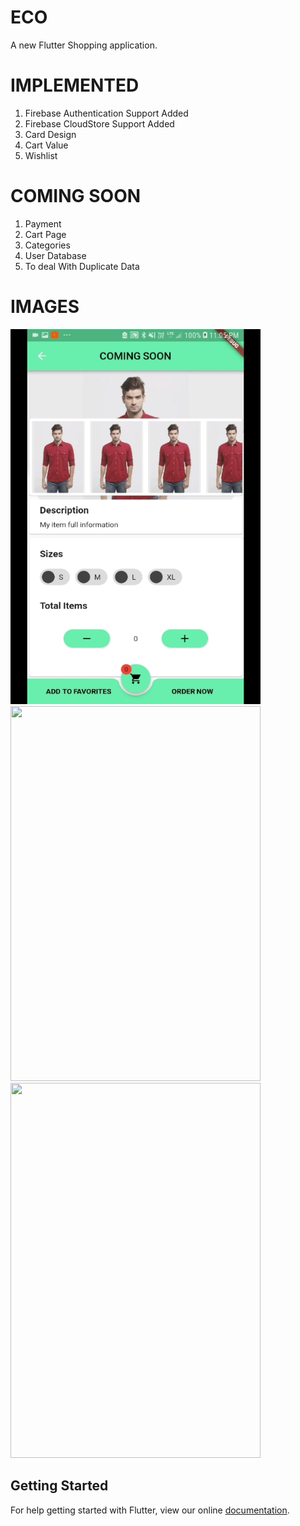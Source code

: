 # ECO

A new Flutter Shopping application.

# IMPLEMENTED

1. Firebase Authentication Support Added
2. Firebase CloudStore Support Added
3. Card Design
4. Cart Value
5. Wishlist

# COMING SOON

1. Payment 
2. Cart Page 
3. Categories
4. User Database
5. To deal With Duplicate Data

# IMAGES

<img src = "images/ezgif.com-video-to-gif (1).gif" width = "400" height = "600"/>

<img src = "images/Screenshot_20180921-134016.png" width = "400" height = "600"/>

<img src = "images/Screenshot_20180921-134102.png" width = "400" height = "600"/>

## Getting Started

For help getting started with Flutter, view our online
[documentation](https://flutter.io/).
